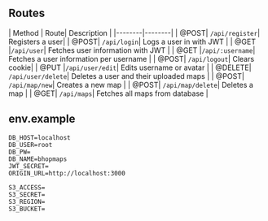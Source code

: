 ## Routes

| Method | Route| Description |
|--------|--------|
| @POST| `/api/register`| Registers a user|
| @POST| `/api/login`| Logs a user in with JWT |
| @GET |`/api/user`| Fetches user information with JWT |
| @GET |`/api/:username`| Fetches a user information per username |
| @POST| `/api/logout`| Clears cookie|
| @PUT |`/api/user/edit`| Edits username or avatar |
| @DELETE| `/api/user/delete`| Deletes a user and their uploaded maps |
| @POST| `/api/map/new`| Creates a new map |
| @POST| `/api/map/delete`| Deletes a map |
| @GET| `/api/maps`| Fetches all maps from database |




## env.example
```
DB_HOST=localhost
DB_USER=root
DB_PW=
DB_NAME=bhopmaps
JWT_SECRET=
ORIGIN_URL=http://localhost:3000

S3_ACCESS=
S3_SECRET=
S3_REGION=
S3_BUCKET=
```